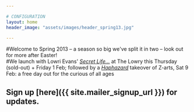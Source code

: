```yaml
---

# CONFIGURATION
layout: home
header_image: "assets/images/header_spring13.jpg"

---
```


#Welcome to Spring 2013 – a season so big we've split it in two – look out for more after Easter!     
#We launch with Lowri Evans' [*Secret Life...*](/current/2013-springsummer/evans/index.html) at The Lowry this Thursday (sold-out) + Friday 1 Feb; followed by a [*Haphazard*](/galleries/2013-haphazard/index.html) takeover of Z-arts, Sat 9 Feb: a free day out for the curious of all ages   

## Sign up [here]({{ site.mailer_signup_url }}) for updates.